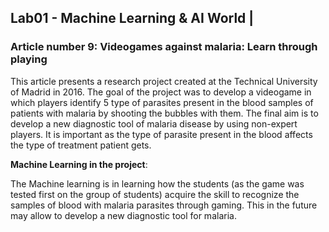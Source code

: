 ## Lab01 - Machine Learning & AI World |

### Article number 9: Videogames against malaria: Learn through playing

This article presents a research project created at the Technical University of Madrid in 2016. 
The goal of the project was to develop a videogame in which players identify 5 type of parasites present in the blood samples of patients with malaria by shooting the bubbles with them.
The final aim is to develop a new diagnostic tool of malaria disease by using non-expert players. It is important as the type of parasite present in the blood affects the type of treatment patient gets. 

**Machine Learning in the project**: 

The Machine learning is in learning how the students (as the game was tested first on the group of students) acquire the skill to recognize the samples of blood with malaria parasites through gaming. This in the future may allow to develop a new diagnostic tool for malaria. 
   